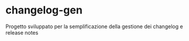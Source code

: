 # changelog-gen
Progetto sviluppato per la semplificazione della gestione dei changelog e release notes

